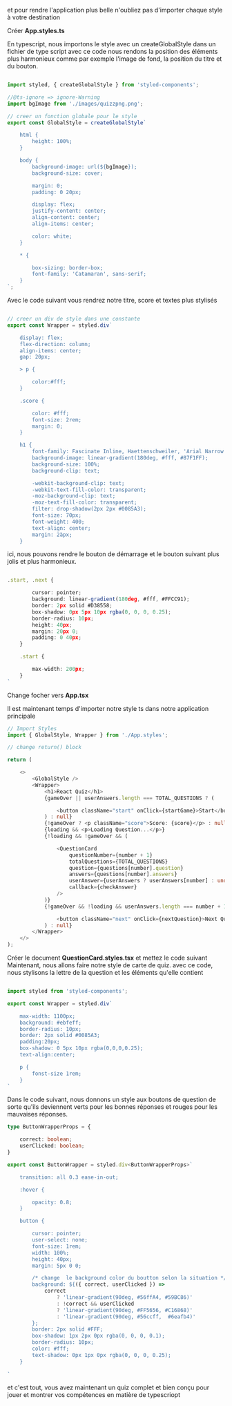 et pour rendre l'application plus belle 
n'oubliez pas d'importer chaque style à votre destination 

Créer **App.styles.ts**

En typescript, nous importons le style avec un createGlobalStyle dans un fichier de type script
avec ce code nous rendons la position des éléments plus harmonieux comme par exemple l'image de fond, la position du titre et du bouton.

```ts

import styled, { createGlobalStyle } from 'styled-components';

//@ts-ignore => ignore-Warning
import bgImage from './images/quizzpng.png';

// creer un fonction globale pour le style
export const GlobalStyle = createGlobalStyle`

    html {
        height: 100%;
    }

    body {
        background-image: url(${bgImage});
        background-size: cover;

        margin: 0;
        padding: 0 20px; 

        display: flex;
        justify-content: center;
        align-content: center;
        align-items: center;

        color: white;
    }

    * {

        box-sizing: border-box;
        font-family: 'Catamaran', sans-serif;
    }
`;
```

Avec le code suivant vous rendrez notre titre, score et textes plus stylisés 
```ts

// creer un div de style dans une constante
export const Wrapper = styled.div`

    display: flex;
    flex-direction: column;
    align-items: center;
    gap: 20px;

    > p {

        color:#fff;
    }

    .score {

        color: #fff;
        font-size: 2rem;
        margin: 0;
    }

    h1 {
        font-family: Fascinate Inline, Haettenschweiler, 'Arial Narrow Bold', sans-serif;
        background-image: linear-gradient(180deg, #fff, #87F1FF);
        background-size: 100%;
        background-clip: text;

        -webkit-background-clip: text;
        -webkit-text-fill-color: transparent;
        -moz-background-clip: text;
        -moz-text-fill-color: transparent;
        filter: drop-shadow(2px 2px #0085A3);
        font-size: 70px;
        font-weight: 400;
        text-align: center;
        margin: 2àpx;
    }
```


ici, nous pouvons rendre le bouton de démarrage et le bouton suivant plus jolis et plus harmonieux. 
```ts

.start, .next {

        cursor: pointer;
        background: linear-gradient(180deg, #fff, #FFCC91);
        border: 2px solid #D38558;
        box-shadow: 0px 5px 10px rgba(0, 0, 0, 0.25);
        border-radius: 10px;
        height: 40px;
        margin: 20px 0;
        padding: 0 40px;
    }

    .start {

        max-width: 200px;
    }
`
```

Change focher vers **App.tsx**

Il est maintenant temps d'importer notre style ts dans notre application principale

```ts
// Import Styles
import { GlobalStyle, Wrapper } from './App.styles';

// change return() block

return (

    <>
        <GlobalStyle />
        <Wrapper>
            <h1>React Quiz</h1>
            {gameOver || userAnswers.length === TOTAL_QUESTIONS ? (

                <button className="start" onClick={startGame}>Start</button>
            ) : null}
            {!gameOver ? <p className="score">Score: {score}</p> : null}
            {loading && <p>Loading Question...</p>}
            {!loading && !gameOver && (

                <QuestionCard
                    questionNumber={number + 1}
                    totalQuestions={TOTAL_QUESTIONS}
                    question={questions[number].question}
                    answers={questions[number].answers}
                    userAnswer={userAnswers ? userAnswers[number] : undefined}
                    callback={checkAnswer}
                />
            )}
            {!gameOver && !loading && userAnswers.length === number + 1 && number !== TOTAL_QUESTIONS - 1 ? (

                <button className="next" onClick={nextQuestion}>Next Question</button>
            ) : null}
        </Wrapper>
    </>
);
```
Créer le document **QuestionCard.styles.tsx** et mettez le code suivant
Maintenant, nous allons faire notre style de carte de quiz. 
avec ce code, nous stylisons la lettre de la question et les éléments qu'elle contient

```ts

import styled from 'styled-components';

export const Wrapper = styled.div`

    max-width: 1100px;
    background: #ebfeff;
    border-radius: 10px;
    border: 2px solid #0085A3;
    padding:20px;
    box-shadow: 0 5px 10px rgba(0,0,0,0.25);
    text-align:center;

    p {
        fonst-size 1rem;
    }
`
```

Dans le code suivant, nous donnons un style aux boutons de question de sorte qu'ils deviennent verts pour les bonnes réponses et rouges pour les mauvaises réponses. 

```ts
type ButtonWrapperProps = {

    correct: boolean;
    userClicked: boolean;
}

export const ButtonWrapper = styled.div<ButtonWrapperProps>`

    transition: all 0.3 ease-in-out;

    :hover {

        opacity: 0.8;
    }

    button {

        cursor: pointer;
        user-select: none;
        font-size: 1rem;
        width: 100%;
        height: 40px;
        margin: 5px 0 0;

        /* change  le background color du boutton selon la situation */
        background: ${({ correct, userClicked }) => 
            correct
                ? 'linear-gradient(90deg, #56ffA4, #59BC86)'
                : !correct && userClicked
                ? 'linear-gradient(90deg, #FF5656, #C16868)'
                : 'linear-gradient(90deg, #56ccff,  #6eafb4)'
        };
        border: 2px solid #FFF;
        box-shadow: 1px 2px 0px rgba(0, 0, 0, 0.1);
        border-radius: 10px;
        color: #fff;
        text-shadow: 0px 1px 0px rgba(0, 0, 0, 0.25);
    }
   
`
```

et c'est tout, vous avez maintenant un quiz complet et bien conçu pour jouer et montrer vos compétences en matière de typescriopt